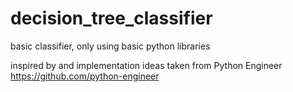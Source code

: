 # decision_tree_classifier
basic classifier, only using basic python libraries

inspired by and implementation ideas taken from Python Engineer https://github.com/python-engineer
